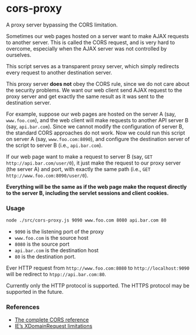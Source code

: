 # cors-proxy

A proxy server bypassing the CORS limitation.

Sometimes our web pages hosted on a server want to make AJAX requests to another server. This is called the CORS request, and is very hard to overcome, especially when the AJAX server was not controlled by ourselves.

This script serves as a transparent proxy server, which simply redirects every request to another destination server.

This proxy server **does not** obey the CORS rule, since we do not care about the security problems. We want our web client send AJAX request to the proxy server and get exactly the same result as it was sent to the destination server.

For example, suppose our web pages are hosted on the server A (say, `www.foo.com`), and the web client will make requests to another API server B (say, `api.bar.com`). Since we cannot modify the configuration of server B, the standard CORS approaches do not work. Now we could run this script on server A (say, `www.foo.com:8090`), and configure the destination server of the script to server B (i.e., `api.bar.com`).

If our web page want to make a request to server B (say, `GET http://api.bar.com/user/0`), it just make the request to our proxy server (the server A) and port, with exactly the same path (i.e., `GET http://www.foo.com:8090/user/0`).

**Everything will be the same as if the web page make the request directly to the server B, including the servlet sessions and client cookies.**

### Usage

```bash
node ./src/cors-proxy.js 9090 www.foo.com 8080 api.bar.com 80
```

- `9090` is the listening port of the proxy
- `www.foo.com` is the source host
- `8080` is the source port
- `api.bar.com` is the destination host
- `80` is the destination port.

Ever HTTP request from `http://www.foo.com:8080` to `http://localhost:9090` will be redirect to `htpp://api.bar.com:80`.

Currently only the HTTP protocol is supported. The HTTPS protocol may be supported in the future.

### References

* [The complete CORS reference](https://developer.mozilla.org/en-US/docs/Web/HTTP/Access_control_CORS)
* [IE’s XDomainRequest limitations](https://blogs.msdn.microsoft.com/ieinternals/2010/05/13/xdomainrequest-restrictions-limitations-and-workarounds/)